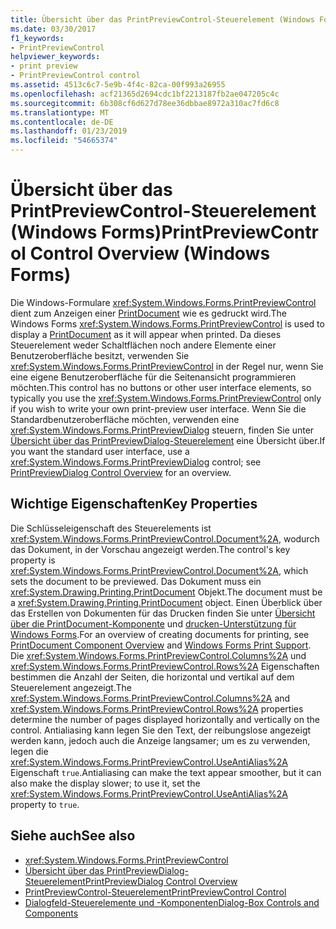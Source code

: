 ```yaml
---
title: Übersicht über das PrintPreviewControl-Steuerelement (Windows Forms)
ms.date: 03/30/2017
f1_keywords:
- PrintPreviewControl
helpviewer_keywords:
- print preview
- PrintPreviewControl control
ms.assetid: 4513c6c7-5e9b-4f4c-82ca-00f993a26955
ms.openlocfilehash: acf21365d2694cdc1bf2213187fb2ae047205c4c
ms.sourcegitcommit: 6b308cf6d627d78ee36dbbae8972a310ac7fd6c8
ms.translationtype: MT
ms.contentlocale: de-DE
ms.lasthandoff: 01/23/2019
ms.locfileid: "54665374"
---
```

# <a name="printpreviewcontrol-control-overview-windows-forms"></a><span data-ttu-id="af638-102">Übersicht über das PrintPreviewControl-Steuerelement (Windows Forms)</span><span class="sxs-lookup"><span data-stu-id="af638-102">PrintPreviewControl Control Overview (Windows Forms)</span></span>
<span data-ttu-id="af638-103">Die Windows-Formulare <xref:System.Windows.Forms.PrintPreviewControl> dient zum Anzeigen einer [PrintDocument](../../../../docs/framework/winforms/controls/printdocument-component-windows-forms.md) wie es gedruckt wird.</span><span class="sxs-lookup"><span data-stu-id="af638-103">The Windows Forms <xref:System.Windows.Forms.PrintPreviewControl> is used to display a [PrintDocument](../../../../docs/framework/winforms/controls/printdocument-component-windows-forms.md) as it will appear when printed.</span></span> <span data-ttu-id="af638-104">Da dieses Steuerelement weder Schaltflächen noch andere Elemente einer Benutzeroberfläche besitzt, verwenden Sie <xref:System.Windows.Forms.PrintPreviewControl> in der Regel nur, wenn Sie eine eigene Benutzeroberfläche für die Seitenansicht programmieren möchten.</span><span class="sxs-lookup"><span data-stu-id="af638-104">This control has no buttons or other user interface elements, so typically you use the <xref:System.Windows.Forms.PrintPreviewControl> only if you wish to write your own print-preview user interface.</span></span> <span data-ttu-id="af638-105">Wenn Sie die Standardbenutzeroberfläche möchten, verwenden eine <xref:System.Windows.Forms.PrintPreviewDialog> steuern, finden Sie unter [Übersicht über das PrintPreviewDialog-Steuerelement](../../../../docs/framework/winforms/controls/printpreviewdialog-control-overview-windows-forms.md) eine Übersicht über.</span><span class="sxs-lookup"><span data-stu-id="af638-105">If you want the standard user interface, use a <xref:System.Windows.Forms.PrintPreviewDialog> control; see [PrintPreviewDialog Control Overview](../../../../docs/framework/winforms/controls/printpreviewdialog-control-overview-windows-forms.md) for an overview.</span></span>  
  
## <a name="key-properties"></a><span data-ttu-id="af638-106">Wichtige Eigenschaften</span><span class="sxs-lookup"><span data-stu-id="af638-106">Key Properties</span></span>  
 <span data-ttu-id="af638-107">Die Schlüsseleigenschaft des Steuerelements ist <xref:System.Windows.Forms.PrintPreviewControl.Document%2A>, wodurch das Dokument, in der Vorschau angezeigt werden.</span><span class="sxs-lookup"><span data-stu-id="af638-107">The control's key property is <xref:System.Windows.Forms.PrintPreviewControl.Document%2A>, which sets the document to be previewed.</span></span> <span data-ttu-id="af638-108">Das Dokument muss ein <xref:System.Drawing.Printing.PrintDocument> Objekt.</span><span class="sxs-lookup"><span data-stu-id="af638-108">The document must be a <xref:System.Drawing.Printing.PrintDocument> object.</span></span> <span data-ttu-id="af638-109">Einen Überblick über das Erstellen von Dokumenten für das Drucken finden Sie unter [Übersicht über die PrintDocument-Komponente](../../../../docs/framework/winforms/controls/printdocument-component-overview-windows-forms.md) und [drucken-Unterstützung für Windows Forms](../../../../docs/framework/winforms/advanced/windows-forms-print-support.md).</span><span class="sxs-lookup"><span data-stu-id="af638-109">For an overview of creating documents for printing, see [PrintDocument Component Overview](../../../../docs/framework/winforms/controls/printdocument-component-overview-windows-forms.md) and [Windows Forms Print Support](../../../../docs/framework/winforms/advanced/windows-forms-print-support.md).</span></span> <span data-ttu-id="af638-110">Die <xref:System.Windows.Forms.PrintPreviewControl.Columns%2A> und <xref:System.Windows.Forms.PrintPreviewControl.Rows%2A> Eigenschaften bestimmen die Anzahl der Seiten, die horizontal und vertikal auf dem Steuerelement angezeigt.</span><span class="sxs-lookup"><span data-stu-id="af638-110">The <xref:System.Windows.Forms.PrintPreviewControl.Columns%2A> and <xref:System.Windows.Forms.PrintPreviewControl.Rows%2A> properties determine the number of pages displayed horizontally and vertically on the control.</span></span> <span data-ttu-id="af638-111">Antialiasing kann legen Sie den Text, der reibungslose angezeigt werden kann, jedoch auch die Anzeige langsamer; um es zu verwenden, legen die <xref:System.Windows.Forms.PrintPreviewControl.UseAntiAlias%2A> Eigenschaft `true`.</span><span class="sxs-lookup"><span data-stu-id="af638-111">Antialiasing can make the text appear smoother, but it can also make the display slower; to use it, set the <xref:System.Windows.Forms.PrintPreviewControl.UseAntiAlias%2A> property to `true`.</span></span>  
  
## <a name="see-also"></a><span data-ttu-id="af638-112">Siehe auch</span><span class="sxs-lookup"><span data-stu-id="af638-112">See also</span></span>
- <xref:System.Windows.Forms.PrintPreviewControl>
- [<span data-ttu-id="af638-113">Übersicht über das PrintPreviewDialog-Steuerelement</span><span class="sxs-lookup"><span data-stu-id="af638-113">PrintPreviewDialog Control Overview</span></span>](../../../../docs/framework/winforms/controls/printpreviewdialog-control-overview-windows-forms.md)
- [<span data-ttu-id="af638-114">PrintPreviewControl-Steuerelement</span><span class="sxs-lookup"><span data-stu-id="af638-114">PrintPreviewControl Control</span></span>](../../../../docs/framework/winforms/controls/printpreviewcontrol-control-windows-forms.md)
- [<span data-ttu-id="af638-115">Dialogfeld-Steuerelemente und -Komponenten</span><span class="sxs-lookup"><span data-stu-id="af638-115">Dialog-Box Controls and Components</span></span>](../../../../docs/framework/winforms/controls/dialog-box-controls-and-components-windows-forms.md)
